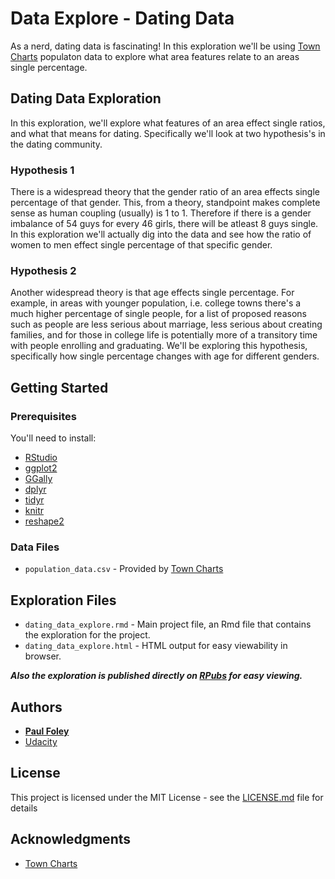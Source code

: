 # Data Explore - Dating Data

As a nerd, dating data is fascinating! In this exploration we'll be using [Town Charts](hhttp://www.towncharts.com/) populaton data to explore what area features relate to an areas single percentage.


## Dating Data Exploration

In this exploration, we'll explore what features of an area effect single ratios, and what that means for dating. Specifically we'll look at two hypothesis's in the dating community.

### Hypothesis 1

There is a widespread theory that the gender ratio of an area effects single percentage of that gender. This, from a theory, standpoint makes complete sense as human coupling (usually) is 1 to 1. Therefore if there is a gender imbalance of 54 guys for every 46 girls, there will be atleast 8 guys single. In this exploration we'll actually dig into the data and see how the ratio of women to men effect single percentage of that specific gender.

### Hypothesis 2

Another widespread theory is that age effects single percentage. For example, in areas with younger population, i.e. college towns there's a much higher percentage of single people, for a list of proposed reasons such as people are less serious about marriage, less serious about creating families, and for those in college life is potentially more of a transitory time with people enrolling and graduating. We'll be exploring this hypothesis, specifically how single percentage changes with age for different genders.


## Getting Started

### Prerequisites
You'll need to install:

* [RStudio](https://www.rstudio.com/products/rstudio/download/)
* [ggplot2](http://ggplot2.org/)
* [GGally](https://ggobi.github.io/ggally/)
* [dplyr](http://dplyr.tidyverse.org/)
* [tidyr](http://tidyr.tidyverse.org/)
* [knitr](https://yihui.name/knitr/)
* [reshape2](https://cran.r-project.org/web/packages/reshape2/index.html)

### Data Files

* `population_data.csv` - Provided by [Town Charts](hhttp://www.towncharts.com/)


## Exploration Files

* `dating_data_explore.rmd` - Main project file, an Rmd file that contains the exploration for the project. 
* `dating_data_explore.html` - HTML output for easy viewability in browser.

_**Also the exploration is published directly on [RPubs](http://rpubs.com/paulfoley/dating_data-explore) for easy viewing.**_


## Authors

* **[Paul Foley](https://github.com/paulfoley)**
* [Udacity](https://www.udacity.com/)


## License

This project is licensed under the MIT License - see the [LICENSE.md](LICENSE.md) file for details


## Acknowledgments

* [Town Charts](hhttp://www.towncharts.com/)
